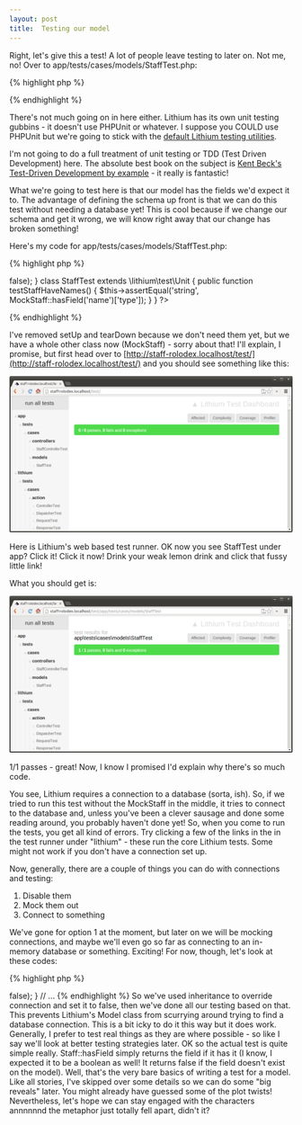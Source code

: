 ```yaml
---
layout: post
title:  Testing our model
---
```


Right, let's give this a test! A lot of people leave testing to later on. Not me, no! Over to app/tests/cases/models/StaffTest.php:

{% highlight php %}
<?php
namespace app\tests\cases\models;

use app\models\Staff;

class StaffTest extends \lithium\test\Unit {

	public function setUp() {}

	public function tearDown() {}


}
?>
{% endhighlight %}

There's not much going on in here either. Lithium has its own unit testing gubbins - it doesn't use PHPUnit or whatever. I suppose you COULD use PHPUnit but we're going to stick with the [default Lithium testing utilities](http://lithify.me/docs/manual/quality-code/testing.wiki).

I'm not going to do a full treatment of unit testing or TDD (Test Driven Development) here. The absolute best book on the subject is [Kent Beck's Test-Driven Development by example](http://books.google.com/books/about/Test_Driven_Development.html?id=gFgnde_vwMAC&redir_esc=y) - it really is fantastic!

What we're going to test here is that our model has the fields we'd expect it to. The advantage of defining the schema up front is that we can do this test without needing a database yet! This is cool because if we change our schema and get it wrong, we will know right away that our change has broken something!

Here's my code for app/tests/cases/models/StaffTest.php:

{% highlight php %}
<?php
namespace app\tests\cases\models;

use app\models\Staff;

class MockStaff extends Staff {
    protected $_meta = array('connection' => false);
}

class StaffTest extends \lithium\test\Unit {
    public function testStaffHaveNames() {
        $this->assertEqual('string', MockStaff::hasField('name')['type']);
    }
}
?>
{% endhighlight %}

I've removed setUp and tearDown because we don't need them yet, but we have a whole other class now (MockStaff) - sorry about that! I'll explain, I promise, but first head over to [http://staff-rolodex.localhost/test/](http://staff-rolodex.localhost/test/) and you should see something like this:

![Homepage of the test runner](images/test-home.png)

Here is Lithium's web based test runner. OK now you see StaffTest under app? Click it! Click it now! Drink your weak lemon drink and click that fussy little link!

What you should get is:

![Result of the test runner](images/test-staff-1.png)

1/1 passes - great! Now, I know I promised I'd explain why there's so much code.

You see, Lithium requires a connection to a database (sorta, ish). So, if we tried to run this test without the MockStaff in the middle, it tries to connect to the database and, unless you've been a clever sausage and done some reading around, you probably haven't done yet! So, when you come to run the tests, you get all kind of errors. Try clicking a few of the links in the in the test runner under "lithium" - these run the core Lithium tests. Some might not work if you don't have a connection set up.

Now, generally, there are a couple of things you can do with connections and testing:

1. Disable them
2. Mock them out
3. Connect to something

We've gone for option 1 at the moment, but later on we will be mocking connections, and maybe we'll even go so far as connecting to an in-memory database or something. Exciting! For now, though, let's look at these codes:

{% highlight php %}
<?php

// ...
class MockStaff extends Staff {
    protected $_meta = array('connection' => false);
}
// ...

{% endhighlight %}

So we've used inheritance to override connection and set it to false, then we've done all our testing based on that. This prevents Lithium's Model class from scurrying around trying to find a database connection. This is a bit icky to do it this way but it does work. Generally, I prefer to test real things as they are where possible - so like I say we'll look at better testing strategies later.

OK so the actual test is quite simple really. Staff::hasField simply returns the field if it has it (I know, I expected it to be a boolean as well! It returns false if the field doesn't exist on the model).

Well, that's the very bare basics of writing a test for a model. Like all stories, I've skipped over some details so we can do some "big reveals" later. You might already have guessed some of the plot twists! Nevertheless, let's hope we can stay engaged with the characters annnnnnd the metaphor just totally fell apart, didn't it?
